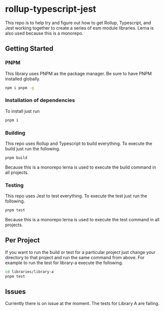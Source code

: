 # rollup-typescript-jest

This repo is to help try and figure out how to get Rollup, Typescript, and Jest working together to create a series of esm module libraries. Lerna is also used because this is a monorepo.

## Getting Started

### PNPM
This library uses PNPM as the package manager. Be sure to have PNPM installed globally.

```bash
npm i pnpm -g
```

### Installation of dependencies
To install just run

```bash
pnpm i
```

### Building
This repo uses Rollup and Typescript to build everything. To execute the build just run the following.

```bash
pnpm build
```

Because this is a monorepo lerna is used to execute the build command in all projects.

### Testing
This repo uses Jest to test everything. To execute the test just run the following.

```bash
pnpm test
```

Because this is a monorepo lerna is used to execute the test command in all projects.

## Per Project
If you want to run the build or test for a particular project just change your directory to that project and run the same command from above. For example to run the test for library-a execute the following.

```bash
cd libraries/library-a
pnpm test
```

## Issues
Currently there is on issue at the moment. The tests for Library A are failing.